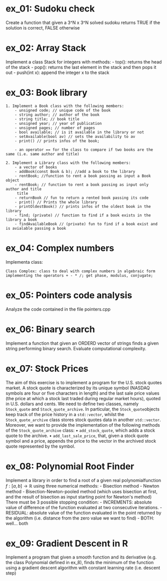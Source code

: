 # ex_01: Sudoku check
Create a function that given a 3^N x 3^N solved sudoku returns TRUE if the solution is correct, FALSE otherwise

# ex_02: Array Stack
Implement a class Stack for integers with methods:
    - top(): returns the head of the stack
    - pop(): returns the last element in the stack and then pops it out
    - push(int x): append the integer x to the stack

# ex_03: Book library
    1. Implement a Book class with the following members:
        - unsigned code; // unique code of the book
        - string author; // author of the book
        - string title; // book title
        - unsigned year; // year of publication
        - unsigned pages; // number of pages
        - bool available; // is it available in the library or not
        - setAvailable(bool av) // sets the availability to av
        - print() // prints infos of the book;
        
        - an operator == for the class to compare if two books are the same (i.e. same author and title)
    
    2. Implement a Library class with the following members:
        - a vector of books
        - addBook(const Book & b); //add a book to the library
        - rentBook; //function to rent a book passing as input a Book object
        - rentBook; // function to rent a book passing as input only author and title
         title
        - returnBook // fun to return a rented book passing its code
        - print() // Prints the whole library
        - printOldestBook() // prints infos of the oldest book in the library
        - find; (private) // function to find if a book exists in the library a book
        - findAvailableBook // (private) fun to find if a book exist and is avialable passing a book

# ex_04: Complex numbers
Implementa class:

    Class Complex: class to deal with complex numbers in algebraic form implementing the operators + - * /; get phase, modulus, conjugate;

 
# ex_05: Pointers code analysis 
Analyze the code contained in the file pointers.cpp

# ex_06: Binary search
Implement a function that given an ORDERD vector of strings finds a given string performing binary search. Evaluate computational complexity.

# ex_07: Stock Prices 
The aim of this exercise is to implement a program for the U.S. stock quotes market.
A stock quote is characterized by its unique symbol (NASDAQ symbols are four or five
characters in length) and the last sale price values (the price at which a stock last traded
during regular market hours), quoted in U.S. dollars and cents.
We need to define two classes, namely `Stock_quote` and `Stock_quote_archive`.
In particular, the `Stock_quote`objects keep track of the price history in a `std::vector`, whilst
the `Stock_quote_archive` class stores stock quotes data in another `std::vector`.
Moreover, we want to provide the implementation of the following methods of the
`Stock_quote_archive` class:
• `add_stock_quote`, which adds a stock quote to the archive.
• `add_last_sale_price`, that, given a stock quote symbol and a price, appends the price
to the vector in the archived stock quote represented by the symbol.

# ex_08: Polynomial Root Finder
Implement a library in order to find a root of a given real  polynomialfunction $f:[a,b] \to \mathbb{R}$ using three numerical methods:
    - Bisection method
    - Newton method 
    - Bisection-Newton-pooled method (which uses bisection at first, and the result of bisection as input starting point for Newton's method)
There must be 3 possible stopping condition: 
    - INCREMENTS: absolute value of difference of the function evaluated at two consecutive iterations.
    - RESIDUAL: absolute value of the function evaluated in the point returned by the algorithm (i.e. distance from the zero value we want to find) 
    - BOTH: well... both

# ex_09: Gradient Descent in R
Implement a program that given a smooth function and its derivative (e.g. the class Polynomial defined in ex_8), finds the minimum of the function using a gradient descent algorithm with constant learning rate (i.e. descent step)
 


